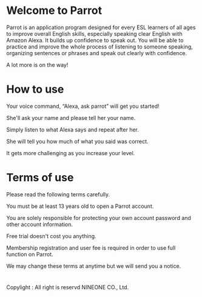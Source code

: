 # Welcome to Parrot
Parrot is an application program designed for every ESL learners of all ages to improve overall English skills, especially speaking clear English with Amazon Alexa. It builds up confidence to speak out. You will be able to practice and improve the whole process of listening to someone speaking, organizing sentences or phrases and speak out clearly with confidence. 


A lot more is on the way! 


# How to use
Your voice command, “Alexa, ask parrot” will get you started!

She'll ask your name and please tell her your name. 

Simply listen to what Alexa says and repeat after her. 

She will tell you how much of what you said was correct. 

It gets more challenging as you increase your level. 



# Terms of use
Please read the following terms carefully. 

You must be at least 13 years old to open a Parrot account.

You are solely responsible for protecting your own account password and other account information. 

Free trial doesn't cost you anything. 

Membership registration and user fee is required in order to use full function on Parrot. 

We may change these terms at anytime but we will send you a notice. 

# 
Copylight : All right is reservd NINEONE CO., Ltd.
